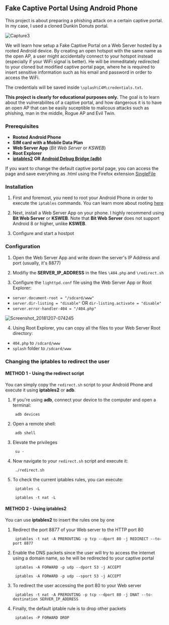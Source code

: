 ## Fake Captive Portal Using Android Phone

This project is about preparing a phishing attack on a certain captive portal. In my case, I used a cloned Dunkin Donuts portal.

![Capture3](https://user-images.githubusercontent.com/41119320/55952223-bcc32700-5c61-11e9-879c-1ccc808b81aa.PNG)

We will learn how setup a Fake Captive Portal on a Web Server hosted by a rooted Android device.
By creating an open hotspot with the same name as the open AP, a user might accidentally connect to your hotspot instead (especially if your WiFi signal is better). He will be immeditately redirected to your cloned but modified captive portal page, where he is required to insert sensitive information such as his email and password in order to access the WiFi.

The credentials will be saved inside `\splash\C4M\credentials.txt`.

**This project is clearly for educational purposes only.** The goal is to learn about the vulnerabilites of a captive portal, and how dangerous it is to have an open AP that can be easily suceptible to malicous attacks such as phishing, man in the middle, Rogue AP and Evil Twin.

### Prerequisites

- **Rooted Android Phone**
- **SIM card with a Mobile Data Plan**
- **Web Server App** (*Bit Web Server* or *KSWEB*)
- **Root Explorer**
- **[iptables2](https://www.apkmonk.com/app/jp.ymatsumoto.iptables2/)** **OR** **[Android Debug Bridge (adb)](https://dl.google.com/android/repository/platform-tools-latest-windows.zip)**

If you want to change the default captive portal page, you can access the page and save everything as .html using the Firefox extension [SingleFile](https://addons.mozilla.org/en-US/firefox/addon/single-file/)

### Installation

1. First and foremost, you need to root your Android Phone in order to execute the `iptables` commands. 
You can learn more about rooting [here](https://www.androidcentral.com/root)

2. Next, install a Web Server App on your phone. I highly recommend using **Bit Web Server** or **KSWEB**.
Note that **Bit Web Server** does not support Android 8 or higher, unlike **KSWEB**.

3. Configure and start a hostpot

### Configuration

1. Open the Web Server App and write down the server's IP Address and port (usually, it's 8877)

2. Modifiy the **SERVER_IP_ADDRESS** in the files `\404.php` and `\redirect.sh`

3. Configure the `lighttpd.conf` file using the Web Server App or Root Explorer:

* `server.document-root = "/sdcard/www"`
* `server.dir-listing = "disable"` OR `dir-listing.activate = "disable"`
* `server.error-handler-404 = "/404.php"`

![Screenshot_20181207-074245](https://user-images.githubusercontent.com/41119320/55952233-bf258100-5c61-11e9-96c3-44ca240efeaf.png)

4. Using Root Explorer, you can copy all the files to your Web Server Root directory:

* `404.php` to `/sdcard/www`
* `splash` folder to `/sdcard/www`

### Changing the iptables to redirect the user

#### METHOD 1 - Using the redirect script

You can simply copy the `redirect.sh` script to your Android Phone and execute it using **iptables2** or **adb**.

1. If you're using **adb**, connect your device to the computer and open a terminal:

        adb devices

2. Open a remote shell:

        adb shell

3. Elevate the privileges

        su - 

4. Now navigate to your `redirect.sh` script and execute it:

        ./redirect.sh

5. To check the current iptables rules, you can execute:

        iptables -L

        iptables -t nat -L

#### METHOD 2 - Using iptables2

You can use **iptables2** to insert the rules one by one

1. Redirect the port 8877 of your Web server to the HTTP port 80

        iptables -t nat -A PREROUTING -p tcp --dport 80 -j REDIRECT --to-port 8877

2. Enable the DNS packets since the user will try to access the internet using a domain name, so he will be redirected to your captive portal

        iptables -A FORWARD -p udp --dport 53 -j ACCEPT
        
        iptables -A FORWARD -p udp --sport 53 -j ACCEPT

3. To redirect the user accessing the port 80 to your Web server

        iptables -t nat -A PREROUTING -p tcp --dport 80 -j DNAT --to-destination SERVER_IP_ADDRESS

4. Finally, the default iptable rule is to drop other packets

        iptables -P FORWARD DROP

